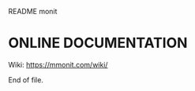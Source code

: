 README monit


ONLINE DOCUMENTATION
====================

Wiki: https://mmonit.com/wiki/


End of file.
